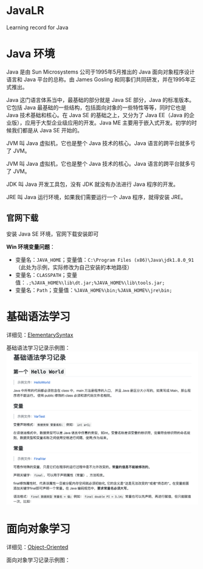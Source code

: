 # JavaLR

Learning record for Java

# Java 环境

Java 是由 Sun Microsystems 公司于1995年5月推出的 Java 面向对象程序设计语言和 Java 平台的总称。由 James Gosling 和同事们共同研发，并在1995年正式推出。

Java 这门语言体系当中，最基础的部分就是 Java SE 部分，Java 的标准版本。它包括 Java 最基础的一些结构，包括面向对象的一些特性等等，同时它也是 Java 技术基础和核心。在 Java SE 的基础之上，又分为了 Java EE（Java 的企业版），应用于大型企业级应用的开发。Java ME 主要用于嵌入式开发。初学的时候我们都是从 Java SE 开始的。

JVM 叫 Java 虚拟机，它也是整个 Java 技术的核心。Java 语言的跨平台就多亏了 JVM。

JVM 叫 Java 虚拟机，它也是整个 Java 技术的核心。Java 语言的跨平台就多亏了 JVM。

JDK 叫 Java 开发工具包，没有 JDK 就没有办法进行 Java 程序的开发。

JRE 叫 Java 运行环境，如果我们需要运行一个 Java 程序，就得安装 JRE。

## 官网下载

安装 Java SE 环境，官网下载安装即可

**Win 环境变量问题**：

-   变量名：`JAVA_HOME`；变量值：`C:\Program Files (x86)\Java\jdk1.8.0_91`（此处为示例，实际修改为自己安装的本地路径）
-   变量名：`CLASSPATH`；变量值：`.;%JAVA_HOME%\lib\dt.jar;%JAVA_HOME%\lib\tools.jar;`
-   变量名：`Path`；变量值：`%JAVA_HOME%\bin;%JAVA_HOME%\jre\bin;`

# 基础语法学习

详细见：[ElementarySyntax](./ElementarySyntax/ElementarySyntax.md)

基础语法学习记录示例图：
![基础语法学习示例图](./img/基础语法学习示例图.png)

# 面向对象学习

详细见：[Object-Oriented](./Object-Oriented/Object-Oriented.md)

面向对象学习记录示例图：
![]()
